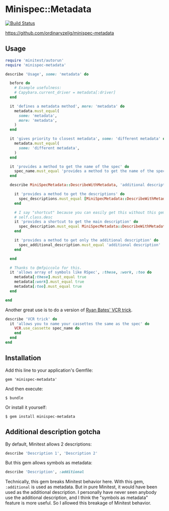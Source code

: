 Minispec::Metadata
==================

[![Build Status](https://secure.travis-ci.org/ordinaryzelig/minispec-metadata.png?branch=master)](http://travis-ci.org/ordinaryzelig/minispec-metadata)

https://github.com/ordinaryzelig/minispec-metadata

## Usage

```ruby
require 'minitest/autorun'
require 'minispec-metadata'

describe 'Usage', some: 'metadata' do

  before do
    # Example usefulness:
    # Capybara.current_driver = metadata[:driver]
  end

  it 'defines a metadata method', more: 'metadata' do
    metadata.must_equal(
      some: 'metadata',
      more: 'metadata',
    )
  end

  it 'gives priority to closest metadata', some: 'different metadata' do
    metadata.must_equal(
      some: 'different metadata',
    )
  end

  it 'provides a method to get the name of the spec' do
    spec_name.must_equal 'provides a method to get the name of the spec'
  end

  describe MiniSpecMetadata::DescribeWithMetadata, 'additional description' do

    it 'provides a method to get the descriptions' do
      spec_descriptions.must_equal [MiniSpecMetadata::DescribeWithMetadata, 'additional description']
    end

    # I say "shortcut" because you can easily get this without this gem via
    # self.class.desc
    it 'provides a shortcut to get the main description' do
      spec_description.must_equal MiniSpecMetadata::DescribeWithMetadata
    end

    it 'provides a method to get only the additional description' do
      spec_additional_description.must_equal 'additional description'
    end

  end

  # Thanks to @mfpiccolo for this.
  it 'allows array of symbols like RSpec', :these, :work, :too do
    metadata[:these].must_equal true
    metadata[:work].must_equal true
    metadata[:too].must_equal true
  end

end
```

Another great use is to do a version of [Ryan Bates' VCR trick](http://railscasts.com/episodes/291-testing-with-vcr?view=asciicast).

```ruby
describe 'VCR trick' do
  it 'allows you to name your cassettes the same as the spec' do
    VCR.use_cassette spec_name do
    end
  end
end
```

## Installation

Add this line to your application's Gemfile:

    gem 'minispec-metadata'

And then execute:

    $ bundle

Or install it yourself:

    $ gem install minispec-metadata

## Additional description gotcha

By default, Minitest allows 2 descriptions:

```ruby
describe 'Description 1', 'Description 2'
```

But this gem allows symbols as metadata:

```ruby
describe 'Description', :additional
```

Technically, this gem breaks Minitest behavior here.
With this gem, `:additional` is used as metadata.
But in pure Minitest, it would have been used as the additional description.
I personally have never seen anybody use the additional description,
and I think the "symbols as metadata" feature is more useful.
So I allowed this breakage of Minitest behavior.
